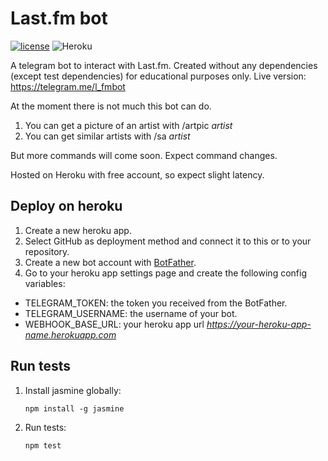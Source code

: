 # Last.fm bot
[![license](https://img.shields.io/github/license/mashape/apistatus.svg?maxAge=2592000)](README.md)
![Heroku](https://heroku-badge.herokuapp.com/?app=lastfmbot&root=status&style=flat)

A telegram bot to interact with Last.fm. Created without any dependencies (except test dependencies) for educational purposes only. Live version: https://telegram.me/l_fmbot

At the moment there is not much this bot can do.

1. You can get a picture of an artist with /artpic *artist*
2. You can get similar artists with /sa *artist*

But more commands will come soon. Expect command changes.

Hosted on Heroku with free account, so expect slight latency.

## Deploy on heroku

1. Create a new heroku app.
2. Select GitHub as deployment method and connect it to this or to your repository.
3. Create a new bot account with [BotFather](https://telegram.me/BotFather).
4. Go to your heroku app settings page and create the following config variables:
- TELEGRAM_TOKEN: the token you received from the BotFather.
- TELEGRAM_USERNAME: the username of your bot.
- WEBHOOK_BASE_URL: your heroku app url *https://your-heroku-app-name.herokuapp.com*

## Run tests
1. Install jasmine globally:
    ```
    npm install -g jasmine
    ```
2. Run tests:
    ```
    npm test
    ```
